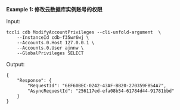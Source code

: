 **Example 1: 修改云数据库实例账号的权限**



Input: 

```
tccli cdb ModifyAccountPrivileges --cli-unfold-argument  \
    --InstanceId cdb-f35wr6wj \
    --Accounts.0.Host 127.0.0.1 \
    --Accounts.0.User ajnnw \
    --GlobalPrivileges SELECT
```

Output: 
```
{
    "Response": {
        "RequestId": "6EF60BEC-0242-43AF-BB20-270359FB54A7",
        "AsyncRequestId": "256117ed-efa08b54-61784d44-91781bbd"
    }
}
```

